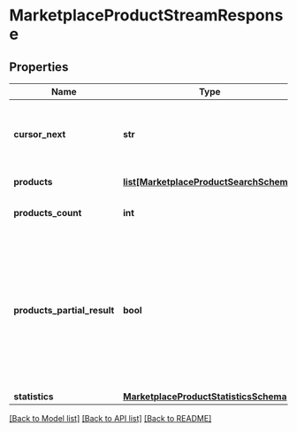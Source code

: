 # MarketplaceProductStreamResponse


## Properties
Name | Type | Description | Notes
------------ | ------------- | ------------- | -------------
**cursor_next** | **str** | Stream position identifier to continue scrolling from. | [optional] 
**products** | [**list[MarketplaceProductSearchSchema]**](MarketplaceProductSearchSchema.md) | List of &#x60;Products&#x60;. | [optional] 
**products_count** | **int** | Count of matched resources. | 
**products_partial_result** | **bool** | Indicates whether response contains partial result. It could be in case when request took too long and was terminated by timeout. | [optional] 
**statistics** | [**MarketplaceProductStatisticsSchema**](MarketplaceProductStatisticsSchema.md) |  | [optional] 

[[Back to Model list]](../README.md#documentation-for-models) [[Back to API list]](../README.md#documentation-for-api-endpoints) [[Back to README]](../README.md)


